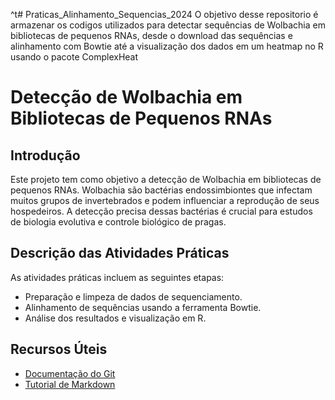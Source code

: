 ^t# Praticas_Alinhamento_Sequencias_2024
O objetivo desse repositorio é armazenar os codigos utilizados para detectar sequências de Wolbachia em bibliotecas de pequenos RNAs, desde o download das sequências e alinhamento com Bowtie até a visualização dos dados em um heatmap no R usando o pacote ComplexHeat
# Detecção de Wolbachia em Bibliotecas de Pequenos RNAs

## Introdução
Este projeto tem como objetivo a detecção de Wolbachia em bibliotecas de pequenos RNAs. Wolbachia são bactérias endossimbiontes que infectam muitos grupos de invertebrados e podem influenciar a reprodução de seus hospedeiros. A detecção precisa dessas bactérias é crucial para estudos de biologia evolutiva e controle biológico de pragas.

## Descrição das Atividades Práticas
As atividades práticas incluem as seguintes etapas:
- Preparação e limpeza de dados de sequenciamento.
- Alinhamento de sequências usando a ferramenta Bowtie.
- Análise dos resultados e visualização em R.

## Recursos Úteis
- [Documentação do Git](https://git-scm.com/doc)
- [Tutorial de Markdown](https://www.markdownguide.org/basic-syntax/)
